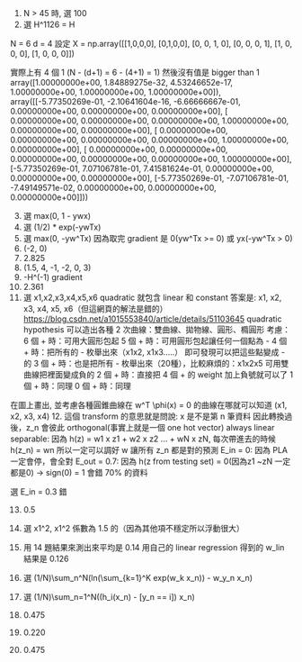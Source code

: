 1. N > 45 時, 選 100
2. 選 H^1126 = H

N = 6
d = 4
設定 X = np.array([[1,0,0,0], [0,1,0,0], [0, 0, 1, 0], [0, 0, 0, 1], [1, 0, 0, 0], [1, 0, 0, 0]])

實際上有 4 個 1 (N - (d+1) = 6 - (4+1) = 1)
然後沒有值是 bigger than 1
array([1.00000000e+00, 1.84889275e-32, 4.53246652e-17, 1.00000000e+00,
       1.00000000e+00, 1.00000000e+00]), array([[-5.77350269e-01, -2.10641604e-16, -6.66666667e-01,
         0.00000000e+00,  0.00000000e+00,  0.00000000e+00],
       [ 0.00000000e+00,  0.00000000e+00,  0.00000000e+00,
         1.00000000e+00,  0.00000000e+00,  0.00000000e+00],
       [ 0.00000000e+00,  0.00000000e+00,  0.00000000e+00,
         0.00000000e+00,  1.00000000e+00,  0.00000000e+00],
       [ 0.00000000e+00,  0.00000000e+00,  0.00000000e+00,
         0.00000000e+00,  0.00000000e+00,  1.00000000e+00],
       [-5.77350269e-01,  7.07106781e-01,  7.41581624e-01,
         0.00000000e+00,  0.00000000e+00,  0.00000000e+00],
       [-5.77350269e-01, -7.07106781e-01, -7.49149571e-02,
         0.00000000e+00,  0.00000000e+00,  0.00000000e+00]]))

3. 選 max(0, 1 - ywx)
4. 選 (1/2) * exp(-ywTx)
5. 選 max(0, -yw^Tx)
因為取完 gradient 是
0(yw^Tx >= 0) 或 yx(-yw^Tx > 0)
6. (-2, 0)
7. 2.825
8. (1.5, 4, -1, -2, 0, 3)
9. -H^(-1) gradient
10. 2.361
11. 選 x1,x2,x3,x4,x5,x6  quadratic 就包含 linear 和 constant
答案是: x1, x2, x3, x4, x5, x6（但這網頁的解法是錯的）
https://blog.csdn.net/a1015553840/article/details/51103645
quadratic hypothesis 可以造出各種 2 次曲線：雙曲線、拋物線、圓形、橢圓形
考慮：
6 個 + 時：可用大圓形包起
5 個 + 時：可用圓形包起讓任何一個點為 -
4 個 + 時：把所有的 - 枚舉出來（x1x2, x1x3.....） 即可發現可以把這些點變成 - 的
3 個 + 時：也是把所有 - 枚舉出來（20種），比較麻煩的：x1x2x5 可用雙曲線把裡面變成負的
2 個 + 時：直接把 4 個 + 的 weight 加上負號就可以了
1 個 + 時：同理
0 個 + 時：同理


在圖上畫出, 並考慮各種圓錐曲線在 w^T \phi(x) = 0 的曲線在哪就可以知道
(x1, x2, x3, x4)
12. 這個 transform 的意思就是問說: x 是不是第 n 筆資料
因此轉換過後，z_n 會彼此 orthogonal(事實上就是一個 one hot vector)
always linear separable: 因為 h(z) =  w1 x z1 + w2 x z2 ... + wN x zN, 每次帶進去的時候
h(z_n) = wn 所以一定可以調好 w 讓所有 z_n 都是對的預測
E_in = 0: 因為 PLA 一定會停，會全對
E_out = 0.7: 因為 h(z from testing set) = 0(因為z1 ~zN 一定都是0) -> sign(0) = 1 會錯 70% 的資料

選 E_in = 0.3 錯

13. 0.5
14. 選 x1^2, x1^2 係數為 1.5 的（因為其他項不穩定所以浮動很大）
15. 用 14 題結果來測出來平均是 0.14
用自己的 linear regression 得到的 w_lin 結果是 0.126

16. 選 (1/N)\sum_n^N(ln(\sum_{k=1}^K exp(w_k x_n)) - w_y_n x_n)
17. 選 (1/N)\sum_n=1^N((h_i(x_n) - [y_n == i]) x_n)
18. 0.475
19. 0.220
20. 0.475
